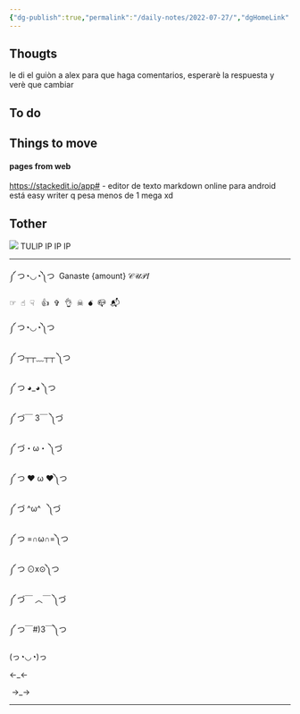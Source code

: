 ```yaml
---
{"dg-publish":true,"permalink":"/daily-notes/2022-07-27/","dgHomeLink":true,"dgPassFrontmatter":false}
---
```


## Thougts

le di el guiòn a alex  para que haga comentarios, esperarè la respuesta  y verè que cambiar

## To do



## Things to move

####  pages from web 
https://stackedit.io/app# - editor de texto markdown online
para android está easy writer q pesa menos de 1 mega xd
## Tother


![](https://i.imgur.com/t61WQB5.png)
TULIP
IP IP IP


---


༼ つ◔◡◔༽つ  Ganaste {amount} 𝒞𝒰𝒫𝐼

☞︎  ☝︎  ☟︎   👍︎  ✞︎  👌︎  ☠︎  💣︎  📪︎  📬︎

༼ つ◔◡◔༽つ 

༼ つ┬┬﹏┬┬ ༽つ 

༼ つ ◕_◕ ༽つ

༼ づ￣ 3￣ ༽づ 

༼ づ・ω・ ༽づ 

༼ つ ❤ ω ❤༽つ

༼ づ ^ω^   ༽づ 

༼ つ =∩ω∩=༽つ

༼ つ ⊙x⊙༽つ

༼ づ￣ ︿￣ ༽づ 

༼ つ￣#)3￣༽つ

(っ◔◡◔)っ

←_←

 →_→


---


